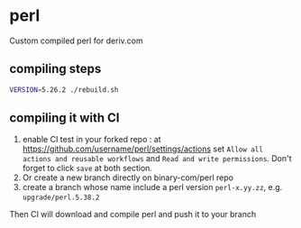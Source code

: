 # perl

Custom compiled perl for deriv.com

## compiling steps

```bash
VERSION=5.26.2 ./rebuild.sh
```

## compiling it with CI

1. enable CI test in your forked repo : 
   at https://github.com/username/perl/settings/actions set `Allow all actions and reusable workflows`
   and `Read and write permissions`. Don't forget to click `save` at both section.
2. Or create a new branch directly on binary-com/perl repo
3. create a branch whose name include a perl version `perl-x.yy.zz`, e.g. `upgrade/perl.5.38.2`

Then CI will download and compile perl and push it to your branch
